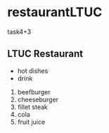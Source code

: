 # restaurantLTUC

task4+3

## LTUC Restaurant

- hot dishes
- drink

1. beefburger
2. cheeseburger
3. fillet steak
4. cola
5. fruit juice